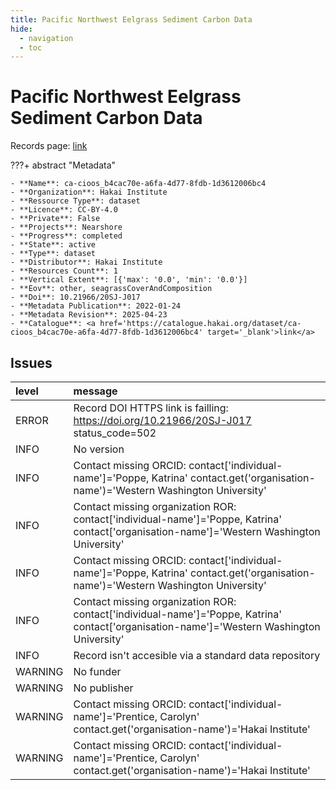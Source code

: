 ```yaml
---
title: Pacific Northwest Eelgrass Sediment Carbon Data
hide:
  - navigation
  - toc
---
```


# Pacific Northwest Eelgrass Sediment Carbon Data

Records page: <a href='https://catalogue.hakai.org/dataset/ca-cioos_b4cac70e-a6fa-4d77-8fdb-1d3612006bc4' target='_blank'>link</a>

???+ abstract "Metadata"

    - **Name**: ca-cioos_b4cac70e-a6fa-4d77-8fdb-1d3612006bc4 
    - **Organization**: Hakai Institute 
    - **Ressource Type**: dataset 
    - **Licence**: CC-BY-4.0 
    - **Private**: False 
    - **Projects**: Nearshore 
    - **Progress**: completed 
    - **State**: active 
    - **Type**: dataset 
    - **Distributor**: Hakai Institute 
    - **Resources Count**: 1 
    - **Vertical Extent**: [{'max': '0.0', 'min': '0.0'}] 
    - **Eov**: other, seagrassCoverAndComposition 
    - **Doi**: 10.21966/20SJ-J017 
    - **Metadata Publication**: 2022-01-24 
    - **Metadata Revision**: 2025-04-23 
    - **Catalogue**: <a href='https://catalogue.hakai.org/dataset/ca-cioos_b4cac70e-a6fa-4d77-8fdb-1d3612006bc4' target='_blank'>link</a> 

<div id='map'></div>




## Issues
| level   | message                                                                                                                                     |
|:--------|:--------------------------------------------------------------------------------------------------------------------------------------------|
| ERROR   | Record DOI HTTPS link is failling: https://doi.org/10.21966/20SJ-J017 status_code=502                                                       |
| INFO    | No version                                                                                                                                  |
| INFO    | Contact missing ORCID: contact['individual-name']='Poppe, Katrina' contact.get('organisation-name')='Western Washington University'         |
| INFO    | Contact missing organization ROR:  contact['individual-name']='Poppe, Katrina' contact['organisation-name']='Western Washington University' |
| INFO    | Contact missing ORCID: contact['individual-name']='Poppe, Katrina' contact.get('organisation-name')='Western Washington University'         |
| INFO    | Contact missing organization ROR:  contact['individual-name']='Poppe, Katrina' contact['organisation-name']='Western Washington University' |
| INFO    | Record isn't accesible via a standard data repository                                                                                       |
| WARNING | No funder                                                                                                                                   |
| WARNING | No publisher                                                                                                                                |
| WARNING | Contact missing ORCID: contact['individual-name']='Prentice, Carolyn' contact.get('organisation-name')='Hakai Institute'                    |
| WARNING | Contact missing ORCID: contact['individual-name']='Prentice, Carolyn' contact.get('organisation-name')='Hakai Institute'                    |


<script>
   document.addEventListener("DOMContentLoaded", function() {
    var map = L.map('map').setView([51.505, -125.09], 5);
    L.tileLayer('https://tile.openstreetmap.org/{z}/{x}/{y}.png', {
        maxZoom: 19,
        attribution: '&copy; <a href="http://www.openstreetmap.org/copyright">OpenStreetMap</a>'
    }).addTo(map);
    var geojsonFeature = {
        "type": "Feature",
        "properties": {
            "name" : "Pacific Northwest Eelgrass Sediment Carbon Data"
        },
        "geometry": {'type': 'Polygon', 'coordinates': [[[-143.1666738, 39.75452039], [-118.41060343, 39.75452039], [-118.41060343, 59.04838928], [-143.1666738, 59.04838928], [-143.1666738, 39.75452039]]]}
    }
    L.geoJSON(geojsonFeature).addTo(map);
   })
</script>